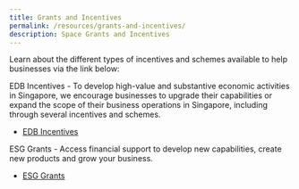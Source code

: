 ```yaml
---
title: Grants and Incentives
permalink: /resources/grants-and-incentives/
description: Space Grants and Incentives
---
```

Learn about the different types of incentives and schemes available to help businesses via the link below: 

EDB Incentives - To develop high-value and substantive economic activities in Singapore, we encourage businesses to upgrade their capabilities or expand the scope of their business operations in Singapore, including through several incentives and schemes.
- [EDB Incentives](https://www.edb.gov.sg/en/how-we-help/incentives-and-schemes.html)

ESG Grants - Access financial support to develop new capabilities, create new products and grow your business.
- [ESG Grants](https://www.enterprisesg.gov.sg/financial-assistance/grants)